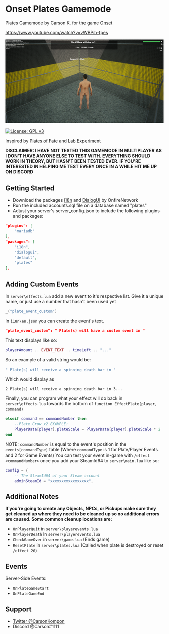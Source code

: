 # Onset Plates Gamemode
Plates Gamemode by Carson K. for the game [Onset](https://store.steampowered.com/app/1105810/Onset/)

https://www.youtube.com/watch?v=vWBPih-tpes

[![IMAGE ALT TEXT](/screenshots/in-game.png)](https://www.youtube.com/watch?v=vWBPih-tpes)

[![License: GPL v3](https://img.shields.io/badge/License-GPLv3-blue.svg)](https://www.gnu.org/licenses/gpl-3.0)

Inspired by [Plates of Fate](https://www.roblox.com/games/564086481/Plates-of-Fate-Mayhem) and [Lab Experiment](https://www.roblox.com/games/1229173778/Lab-Experiment)

**DISCLAIMER: I HAVE NOT TESTED THIS GAMEMODE IN MULTIPLAYER AS I DON'T HAVE ANYONE ELSE TO TEST WITH. EVERYTHING SHOULD WORK IN THEORY, BUT HASN'T BEEN TESTED EVER. IF YOU'RE INTERESTED IN HELPING ME TEST EVERY ONCE IN A WHILE HIT ME UP ON DISCORD**
 

## Getting Started
- Download the packages [i18n](https://github.com/OnfireNetwork/i18n) and [DialogUI](https://github.com/OnfireNetwork/dialogui) by OnfireNetwork
- Run the included accounts.sql file on a database named "plates"
- Adjust your server's server_config.json to include the following plugins and packages:
```json
"plugins": [
    "mariadb"
],
"packages": [
    "i18n",
    "dialogui",
    "default",
    "plates"
],
```


## Adding Custom Events
In `server\effects.lua` add a new event to it's respective list. Give it a unique name, or just use a number that hasn't been used yet
```lua
_("plate_event_custom")
```

In `i18n\en.json` you can create the event's text.
```json
"plate_event_custom": " Plate(s) will have a custom event in "
```
This text displays like so:
```lua
playerAmount .. EVENT_TEXT .. timeLeft .. "..."
```
So an example of a valid string would be:
```lua
" Plate(s) will receive a spinning death bar in "
```
Which would display as
```
2 Plate(s) will receive a spinning death bar in 3...
```

Finally, you can program what your effect will do back in `server\effects.lua` towards the bottom of `function EffectPlate(player, command)`
```lua
elseif command == commandNumber then
    --Plate Grow x2 EXAMPLE:
    PlayerData[player].plateScale = PlayerData[player].plateScale * 2
end
```
NOTE: `commandNumber` is equal to the event's position in the `events[commandType]` table (Where `commandType` is 1 for Plate/Player Events and 2 for Game Events)
You can test your event in-game with `/effect <commandNumber>` once you add your SteamId64 to `server\main.lua` like so:
```lua
config = {
    -- The SteamId64 of your Steam account
    adminSteamId = "xxxxxxxxxxxxxxxxx",
```



## Additional Notes

**If you're going to create any Objects, NPCs, or Pickups make sure they get cleaned up where they need to be cleaned up so no additional errors are caused.
Some common cleanup locations are:**
- `OnPlayerQuit` in `server\playerevents.lua`
- `OnPlayerDeath` in `server\playerevents.lua`
- `CheckGameOver` in `server\game.lua` (Ends game)
- `ResetPlate` in `server\plates.lua` (Called when plate is destroyed or reset `/effect 20`)



## Events

Server-Side Events:
- `OnPlateGameStart`
- `OnPlateGameEnd`



## Support
- [Twitter @CarsonKompon](https://twitter.com/CarsonKompon)
- Discord @Carson#1111
